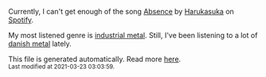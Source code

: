 
  Currently, I can't get enough of the song <a href="https://open.spotify.com/track/32tHbTD5DPyOAiQWTi7bCl">Absence</a> by <a href="https://open.spotify.com/artist/2tqIITVpzi814Mw37SvIIy">Harukasuka</a> on <a href="https://open.spotify.com/user/9qz2xtkur2fengfsdcq8dd907?si=kq2SVrUkSNe0z1NJjpt7kg">Spotify</a>.

  My most listened genre is <a href="https://duckduckgo.com/?q=industrial metal music">industrial metal</a>.
  Still, I've been listening to a lot of <a href="https://duckduckgo.com/?q=danish metal music">danish metal</a> lately.

  This file is generated automatically. Read more <a href="https://github.com/CodeF0x/CodeF0x/blob/master/IMPORTANT.md">here</a>.
  <br>
  <sub>Last modified at 2021-03-23 03:03:59.</sub>
  
